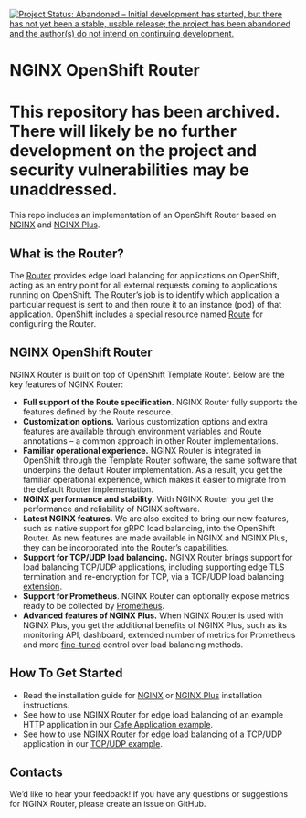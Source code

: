 [![Project Status: Abandoned – Initial development has started, but there has not yet been a stable, usable release; the project has been abandoned and the author(s) do not intend on continuing development.](https://www.repostatus.org/badges/latest/abandoned.svg)](https://www.repostatus.org/#abandoned)

# NGINX OpenShift Router

# This repository has been archived. There will likely be no further development on the project and security vulnerabilities may be unaddressed.


This repo includes an implementation of an OpenShift Router based on [NGINX](https://nginx.org) and [NGINX Plus](https://www.nginx.com/products/). 

## What is the Router?

The [Router](https://docs.okd.io/latest/install_config/router/index.html) provides edge load balancing for applications on OpenShift, acting as an entry point for all external requests coming to applications running on OpenShift. The Router’s job is to identify which application a particular request is sent to and then route it to an instance (pod) of that application. OpenShift includes a special resource named [Route](https://docs.okd.io/latest/architecture/networking/routes.html) for configuring the Router.

## NGINX OpenShift Router

NGINX Router is built on top of OpenShift Template Router. Below are the key features of NGINX  Router: 
* **Full support of the Route specification.** NGINX Router fully supports the features defined by the Route resource. 
* **Customization options.** Various customization options and extra features are available through environment variables and Route annotations – a common approach in other Router implementations. 
* **Familiar operational experience.** NGINX Router is integrated in OpenShift through the Template Router software, the same software that underpins the default Router implementation. As a result, you get the familiar operational experience, which makes it easier to migrate from the default Router implementation. 
* **NGINX performance and stability.** With NGINX Router you get the performance and reliability of NGINX software.
* **Latest NGINX features.** We are also excited to bring our new features, such as native support for gRPC load balancing, into the OpenShift Router. As new features are made available in NGINX and NGINX Plus, they can be incorporated into the Router’s capabilities. 
* **Support for TCP/UDP load balancing.** NGINX Router brings support for load balancing TCP/UDP applications, including supporting edge TLS termination and re-encryption for TCP, via a TCP/UDP load balancing [extension](docs/configuration.md/#tcpudp-load-balancing-extension).
* **Support for Prometheus**. NGINX Router can optionally expose metrics ready to be collected by [Prometheus](https://prometheus.io/).
* **Advanced features of NGINX Plus.** When NGINX Router is used with NGINX Plus, you get the additional benefits of NGINX Plus, such as its monitoring API, dashboard, extended number of metrics for Prometheus and more [fine-tuned](docs/configuration.md#fine-tuning-load-balancing-methods-with-nginx-plus) control over load balancing methods.

## How To Get Started

* Read the installation guide for [NGINX](docs/nginx-oss-router-install.md) or [NGINX Plus](docs/nginx-plus-router-install.md) installation instructions.
* See how to use NGINX Router for edge load balancing of an example HTTP application in our [Cafe Application example](examples/cafe-app).
* See how to use NGINX Router for edge load balancing of a TCP/UDP application in our [TCP/UDP example](examples/tcp-udp).

## Contacts

We’d like to hear your feedback! If you have any questions or suggestions for NGINX Router, please create an issue on GitHub.
